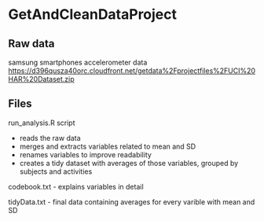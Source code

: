# GetAndCleanDataProject

## Raw data
samsung smartphones accelerometer data
https://d396qusza40orc.cloudfront.net/getdata%2Fprojectfiles%2FUCI%20HAR%20Dataset.zip
## Files
run_analysis.R script 
  - reads the raw data
  - merges and extracts variables related to mean and SD
  - renames variables to improve readability
  - creates a tidy dataset with averages of those variables, grouped by subjects and activities

codebook.txt - explains variables in detail

tidyData.txt - final data containing averages for every varible with mean and SD
